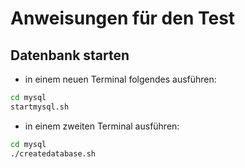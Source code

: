 # Anweisungen für den Test

## Datenbank starten

- in einem neuen Terminal folgendes ausführen:
```bash
cd mysql
startmysql.sh
```

- in einem zweiten Terminal ausführen:
```bash
cd mysql
./createdatabase.sh
```

